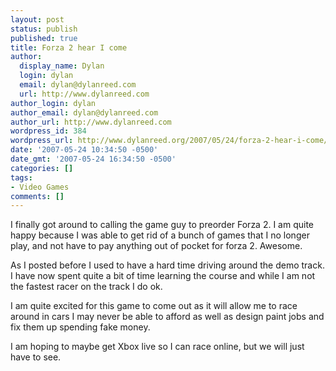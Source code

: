 ```yaml
---
layout: post
status: publish
published: true
title: Forza 2 hear I come
author:
  display_name: Dylan
  login: dylan
  email: dylan@dylanreed.com
  url: http://www.dylanreed.com
author_login: dylan
author_email: dylan@dylanreed.com
author_url: http://www.dylanreed.com
wordpress_id: 384
wordpress_url: http://www.dylanreed.org/2007/05/24/forza-2-hear-i-come/
date: '2007-05-24 10:34:50 -0500'
date_gmt: '2007-05-24 16:34:50 -0500'
categories: []
tags:
- Video Games
comments: []
---
```

<p>I finally got around to calling the game guy to preorder Forza 2. I am quite happy because I was able to get rid of a bunch of games that I no longer play, and not have to pay anything out of pocket for forza 2. Awesome.</p>
<p>As I posted before I used to have a hard time driving around the demo track. I have now spent quite a bit of time learning the course and while I am not the fastest racer on the track I do ok.</p>
<p>I am quite excited for this game to come out as it will allow me to race around in cars I may never be able to afford as well as design paint jobs and fix them up spending fake money.</p>
<p>I am hoping to maybe get Xbox live so I can race online, but we will just have to see.</p>
